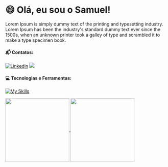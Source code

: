 # :smile: Olá, eu sou o Samuel!

Lorem Ipsum is simply dummy text of the printing and typesetting industry. Lorem Ipsum has been the industry's standard dummy text ever since the 1500s, when an unknown printer took a galley of type and scrambled it to make a type specimen book.

#### :mailbox_with_mail: Contatos:
[![Linkedin](https://img.shields.io/badge/LinkedIn-0077B5?style=for-the-badge&logo=linkedin&logoColor=white)](https://www.linkedin.com/in/samuel-da-rosa-arruda-1b3676201/)
<a href="mailto:arrudarosasamuel@gmail.com">
<img src="https://img.shields.io/badge/Gmail-c71610?style=for-the-badge&logo=gmail&logoColor=white" />
</a>



#### :computer: Tecnologias e Ferramentas:

[![My Skills](https://skillicons.dev/icons?i=js,nodejs,vscode,git,github)](https://skillicons.dev)<p>
<a href="https://github.com/samuelrosaarruda?tab=repositories">
  <img height=200 align="center" src="https://github-readme-stats.vercel.app/api/top-langs?username=samuelrosaarruda&layout=compact&langs_count=8&card_width=320" />
</a>
<a href="[https://github.com/samuelrosaarruda?tab=repositories](https://github.com/samuelrosaarruda?tab=repositories)">
  <img height=200 align="center" src="https://github-readme-stats.vercel.app/api?username=samuelrosaarruda" />
</a>



